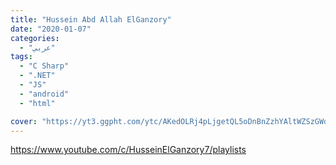 ```yaml
---
title: "Hussein Abd Allah ElGanzory"
date: "2020-01-07"
categories:
  - "عربي"
tags:
  - "C Sharp"
  - ".NET"
  - "JS"
  - "android"
  - "html"

cover: "https://yt3.ggpht.com/ytc/AKedOLRj4pLjgetQL5oDnBnZzhYAltWZSzGWdNO4Ovj0=s88-c-k-c0x00ffffff-no-rj"
---
```


https://www.youtube.com/c/HusseinElGanzory7/playlists
